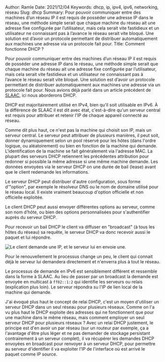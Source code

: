 Author: Ramle 
Date: 2021/12/04
Keywords: dhcp, ip, ipv4, ipv6, networking, réseau
Slug: dhcp
Summary: Pour pouvoir communiquer entre des machines d’un réseau IP il est requis de posséder une adresse IP dans le réseau, une méthode simple serait que chaque machine du réseau ait une adresse fixe configurée par l’utilisateur, mais cela serait vite fastidieux et un utilisateur ne connaissant pas à l’avance le réseau serait vite bloqué. Une solution est d’avoir un protocole permettant de distribuer automatiquement aux machines une adresse via un protocole fait pour.
Title: Comment fonctionne DHCP ?

Pour pouvoir communiquer entre des machines d’un réseau IP il est requis de posséder une adresse IP dans le réseau, une méthode simple serait que chaque machine du réseau ait une adresse fixe configurée par l’utilisateur, mais cela serait vite fastidieux et un utilisateur ne  connaissant pas à l’avance le réseau serait vite bloqué. Une solution est d’avoir un protocole permettant de distribuer automatiquement aux machines une adresse via un protocole fait pour. Nous avions déjà parlé dans un article précédent de [SLAAC](https://ilearned.eu/slaac.html), ici nous aborderons DHCP.

DHCP est majoritairement utilisé en IPv4, bien qu'il soit utilisable en IPv6. À la différence de SLAAC il est dit avec état, c'est-à-dire qu'un serveur central est requis pour attribuer et retenir l'IP de chaque appareil connecté au réseau.

Comme dit plus haut, ce n'est pas la machine qui choisit son IP, mais un serveur central. Le serveur peut attribuer de plusieurs manières, il peut soit, donner dynamiquement selon un pool réservé pour les hôtes (dans l'ordre logique, ou aléatoirement) ou bien en fonction de la machine qui demande. L'identification de la machine se fait généralement via l'adresse MAC. La plupart des serveurs DHCP retiennent les précédentes attribution pour redonner si possible la même adresse si une même machine demande. Les données envoyées via le serveur DHCP on une durée de bail (lease) avant que le client redemande les informations.

Le serveur DHCP peut distribuer d'autre configuration, sous forme d'"option", par exemple le résolveur DNS ou le nom de domaine utilisé pour le réseau local. Il existe vraiment beaucoup d'option officielle et non officielle exploitée.

Le client DHCP peut aussi envoyer différentes options au serveur, comme son nom d’hôte, ou bien des options personnalisées pour s'authentifier auprès du serveur DHCP.

Pour recevoir un bail DHCP le client va diffuser en "broadcast" (à tous les hôtes du réseau) sa requête, le serveur DHCP va donc recevoir aussi le paquet et lui répondre.

![Le client demande une IP, et le serveur lui en envoie une.](/static/img/dhcp/dhcp.webp)

Pour le renouvellement le processus change un peu, le client qui connait déjà le serveur lui demandera directement et n'enverra plus à tout le réseau.

Le processus de demande en IPv6 est sensiblement différent et ressemble dans la forme à SLAAC. Au lieu de passer par un broadcast la demande est envoyée en multicast à `ff02::1:2` qui identifie les serveurs ou relais (explication plus loin). Le serveur répondra su l'IP de lien local de la machine qui demande.

J'ai évoqué plus haut le concept de relai DHCP, c'est un moyen d'utiliser un serveur DHCP dans un seul réseau pour plusieurs réseaux. Comme on l'a vu plus haut le DHCP exploite des adresses qui ne fonctionnent que pour une machine dans le même réseau, mais comment employer un seul serveur DHCP pour plusieurs réseaux ? Avec un relai DHCP justement, le principe est d'en avoir un par réseau (sur un routeur par exemple, ça a l'avantage d'être plus léger et ne pas demander de stockage persistant contrairement à un serveur complet), il va récupérer les demandes DHCP envoyées en broadcast pour renvoyer à un serveur DHCP, pour permettre au serveur d'identifier il va exploiter l'IP de l'interface où est arrivé le paquet comme IP source.